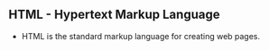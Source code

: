 ## HTML - Hypertext Markup Language
  - HTML is the standard markup language for creating web pages.